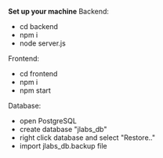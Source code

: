 **Set up your machine**
Backend:
 - cd backend
 - npm i
 - node server.js

Frontend:
 - cd frontend
 - npm i
 - npm start

Database:
 - open PostgreSQL
 - create database "jlabs_db"
 - right click database and select "Restore.."
 - import jlabs_db.backup file

